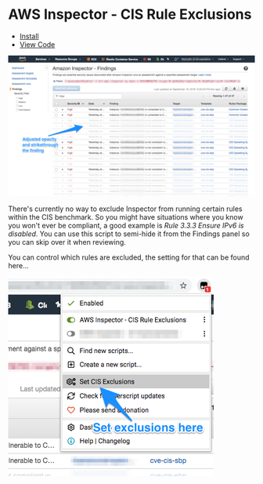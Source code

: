 # AWS Inspector - CIS Rule Exclusions

* [Install](https://github.com/lloydpick/aws-tampermonkey/raw/master/inspector/cis-rule-exclusions.user.js)
* [View Code](https://github.com/lloydpick/aws-tampermonkey/blob/master/inspector/cis-rule-exclusions.user.js)

![CIS Rule Exclusions](https://raw.githubusercontent.com/lloydpick/aws-tampermonkey/master/docs/cis-exclusions.png)

There's currently no way to exclude Inspector from running certain rules within the CIS benchmark. So you might have situations where you know you won't ever be compliant, a good example is _Rule 3.3.3 Ensure IPv6 is disabled_. You can use this script to semi-hide it from the Findings panel so you can skip over it when reviewing.

You can control which rules are excluded, the setting for that can be found here...

![CIS Rule Exclusions Settings](https://raw.githubusercontent.com/lloydpick/aws-tampermonkey/master/docs/cis-exclusions-settings.png)
